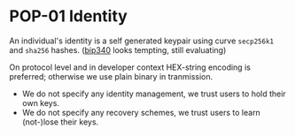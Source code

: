 # POP-01 Identity

An individual's identity is a self generated keypair using curve `secp256k1` and `sha256` hashes. ([bip340](https://bips.xyz/340#user-content-public-key-generation) looks tempting, still evaluating)

On protocol level and in developer context HEX-string encoding is preferred; otherwise we use plain binary in tranmission.

- We do not specify any identity management, we trust users to hold their own keys.  
- We do not specify any recovery schemes, we trust users to learn (not-)lose their keys. 
